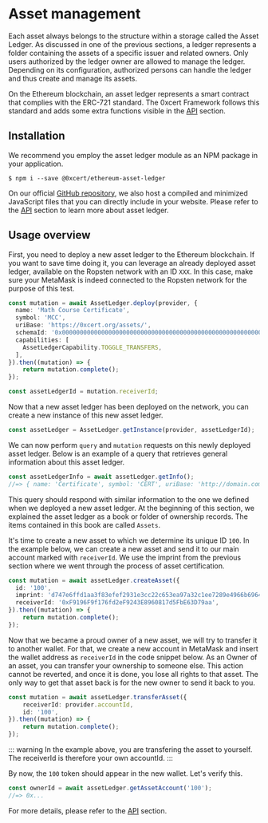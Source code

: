 # Asset management

Each asset always belongs to the structure within a storage called the Asset Ledger. As discussed in one of the previous sections, a ledger represents a folder containing the assets of a specific issuer and related owners. Only users authorized by the ledger owner are allowed to manage the ledger. Depending on its configuration, authorized persons can handle the ledger and thus create and manage its assets.

On the Ethereum blockchain, an asset ledger represents a smart contract that complies with the ERC-721 standard. The 0xcert Framework follows this standard and adds some extra functions visible in the [API](https://docs.0xcert.org/api/core.html) section.

## Installation

We recommend you employ the asset ledger module as an NPM package in your application.

```shell
$ npm i --save @0xcert/ethereum-asset-ledger
```

On our official [GitHub repository](https://github.com/0xcert/framework), we also host a compiled and minimized JavaScript files that you can directly include in your website. Please refer to the [API](https://docs.0xcert.org/api/core.html) section to learn more about asset ledger.

## Usage overview

First, you need to deploy a new asset ledger to the Ethereum blockchain. If you want to save time doing it, you can leverage an already deployed asset ledger, available on the Ropsten network with an ID `XXX`. In this case, make sure your MetaMask is indeed connected to the Ropsten network for the purpose of this test.

```ts
const mutation = await AssetLedger.deploy(provider, {
  name: 'Math Course Certificate',
  symbol: 'MCC',
  uriBase: 'https://0xcert.org/assets/',
  schemaId: '0x0000000000000000000000000000000000000000000000000000000000000000',
  capabilities: [
    AssetLedgerCapability.TOGGLE_TRANSFERS,
  ],
}).then((mutation) => {
    return mutation.complete();
});

const assetLedgerId = mutation.receiverId;
```

Now that a new asset ledger has been deployed on the network, you can create a new instance of this new asset ledger.

```ts
const assetLedger = AssetLedger.getInstance(provider, assetLedgerId);
```

We can now perform `query` and `mutation` requests on this newly deployed asset ledger. Below is an example of a query that retrieves general information about this asset ledger.

```ts
const assetLedgerInfo = await assetLedger.getInfo();
//=> { name: 'Certificate', symbol: 'CERT', uriBase: 'http://domain.com', schemaId: '239423' }
```

This query should respond with similar information to the one we defined when we deployed a new asset ledger. At the beginning of this section, we explained the asset ledger as a book or folder of ownership records. The items contained in this book are called `Assets`.

It's time to create a new asset to which we determine its unique ID `100`. In the example below, we can create a new asset and send it to our main account marked with `receiverId`. We use the imprint from the previous section where we went through the process of asset certification.

```ts
const mutation = await assetLedger.createAsset({
  id: '100',
  imprint: 'd747e6ffd1aa3f83efef2931e3cc22c653ea97a32c1ee7289e4966b6964ecdfb',
  receiverId: '0xF9196F9f176fd2eF9243E8960817d5FbE63D79aa',
}).then((mutation) => {
    return mutation.complete();
});
```

Now that we became a proud owner of a new asset, we will try to transfer it to another wallet. For that, we create a new account in MetaMask and insert the wallet address as `receiverId` in the code snippet below. As an Owner of an asset, you can transfer your ownership to someone else. This action cannot be reverted, and once it is done, you lose all rights to that asset. The only way to get that asset back is for the new owner to send it back to you.

```ts
const mutation = await assetLedger.transferAsset({
    receiverId: provider.accountId,
    id: '100',
}).then((mutation) => {
    return mutation.complete();
});
```

::: warning
In the example above, you are transfering the asset to yourself. The receiverId is therefore your own accountId.
:::

By now, the `100` token should appear in the new wallet. Let's verify this.

```ts
const ownerId = await assetLedger.getAssetAccount('100');
//=> 0x...
```

For more details, please refer to the [API](https://docs.0xcert.org/api/core.html) section.
